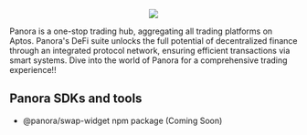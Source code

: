 <p align="center">
    <img src="https://pbs.twimg.com/profile_banners/1677908949507657728/1710250747"/>
</p>

Panora is a one-stop trading hub, aggregating all trading platforms on Aptos. Panora's DeFi suite unlocks the full potential of decentralized finance through an integrated protocol network, ensuring efficient transactions via smart systems. Dive into the world of Panora for a comprehensive trading experience!!

## Panora SDKs and tools

- @panora/swap-widget npm package (Coming Soon)
